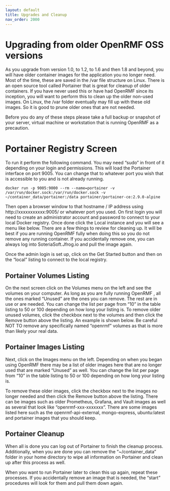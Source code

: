 ```yaml
---
layout: default
title: Upgrades and Cleanup
nav_order: 2000
---
```


# Upgrading from older OpenRMF OSS versions
As you upgrade from version 1.0, to 1.2, to 1.6 and then 1.8 and beyond, you will have older container images for the application you no longer need. Most of the time, these are saved in the /var file structure on Linux. There is an open source tool called Portainer that is great for cleanup of older containers. If you have never used this or have had OpenRMF since its inception, you will want to perform this to clean up the older non-used images. On Linux, the /var folder eventually may fill up with these old images.  So it is good to prune older ones that are not needed.

Before you do any of these steps please take a full backup or snapshot of your server, virtual machine or workstation that is running OpenRMF as a precaution. 

# Portainer Registry Screen

To run it perform the following command. You may need “sudo” in front of it depending on your login and permissions. This will load the Portainer interface on port 9005. You can change that to whatever port you wish that is accessible to you and is not already running. 

```
docker run -p 9005:9000 --rm --name=portainer -v /var/run/docker.sock:/var/run/docker.sock -v ~/container_data/portainer:/data portainer/portainer-ce:2.9.0-alpine
```

Then open a browser window to that hostname / IP address using http://xxxxxxxxxxx:9005/ or whatever port you used. On first login you will need to create an administrator account and password to connect to your local Docker registry. Once done click the Local instance and you will see a menu like below. There are a few things to review for cleaning up. It will be best if you are running OpenRMF fully when doing this so you do not remove any running container. If you accidentally remove one, you can always log into SoteriaSoft.Jfrog.io and pull the image again. 

Once the admin login is set up, click on the Get Started button and then on the “local” listing to connect to the local registry. 

## Portainer Volumes Listing
On the next screen click on the Volumes menu on the left and see the volumes on your computer. As long as you are fully running OpenRMF , all the ones marked “Unused” are the ones you can remove. The rest are in use or are needed. You can change the list per page from “10” in the table listing to 50 or 100 depending on how long your listing is. 
To remove older unused volumes, click the checkbox next to the volumes and then click the Remove button above the listing. An example is shown below. Be careful NOT TO remove any specifically named “openrmf” volumes as that is more than likely your real data. 

## Portainer Images Listing
Next, click on the Images menu on the left. Depending on when you began using OpenRMF there may be a list of older images here that are no longer used that are marked “Unused” as well. You can change the list per page from “10” in the table listing to 50 or 100 depending on how long your listing is. 

To remove these older images, click the checkbox next to the images no longer needed and then click the Remove button above the listing. There can be images such as older Prometheus, Grafana, and Vault images as well as several that look like “openrmf-xxx-xxxxxxx”. There are some images listed here such as the openrmf-api-external, mongo-express, ubuntu:latest and portainer images that you should keep. 

## Portainer Cleanup
When all is done you can log out of Portainer to finish the cleanup process. Additionally, when you are done you can remove the “~/container_data” folder in your home directory to wipe all information on Portainer and clean up after this process as well.  

When you want to run Portainer later to clean this up again, repeat these processes.
If you accidentally remove an image that is needed, the “start” procedures will look for them and pull them down again.